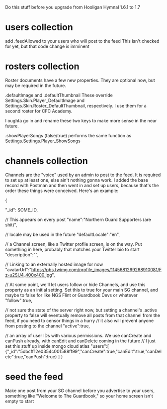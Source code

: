 Do this stuff before you upgrade from Hooligan Hymnal 1.6.1 to 1.7

# users collection
add .feedAllowed to your users who will post to the feed
This isn't checked for yet, but that code change is imminent

# rosters collection
Roster documents have a few new properties. They are optional now, but may be required in the future.

.defaultImage and .defaultThumbnail
These override Settings.Skin.Player_DefaultImage and Settings.Skin.Roster_DefaultThumbnail, respectively. I use them for a second roster for CFC Academy.

I oughta go in and rename these two keys to make more sense in the near future.

.showPlayerSongs (false/true) performs the same function as Settings.Settings.Player_ShowSongs

# channels collection

Channels are the "voice" used by an admin to post to the feed. It is required to set up at least one, else ain't nothing gonna work. I added the base record with Postman and then went in and set up users, because that's the order these things were conceived. Here's an example:

{

"_id": SOME_ID,

// This appears on every post
"name":"Northern Guard Supporters (are shit)",

// locale may be used in the future
"defaultLocale":"en",

// a Channel screen, like a Twitter profile screen, is on the way. Put something in here, probably that matches your Twitter bio to start
"description":"", 

// Linking to an externally hosted image for now
"avatarUrl":"https://pbs.twimg.com/profile_images/1145681269268910081/Fz-u2SU4_400x400.jpg",

// At some point, we'll let users follow or hide Channels, and use this property as an initial setting. Set this to true for your main SG channel, and maybe to false for like NGS Flint or Guardbook Devs or whatever
"follow":true,

// not sure the state of the server right now, but setting a channel's .active property to false will eventually remove all posts from that channel from the feed, if you need to censor things in a hurry
// it also will prevent anyone from posting to the channel
"active":true,

// an array of user IDs with various permissions. We use canCreate and canPush already, with canEdit and canDelete coming in the future
// I just set this stuff up inside mongo cloud atlas
"users":[
{"_id":"5dbcff12e0354c001588ff99","canCreate":true,"canEdit":true,"canDelete":true,"canPush":true}
]
}

# seed the feed
Make one post from your SG channel before you advertise to your users, something like "Welcome to The Guardbook," so your home screen isn't empty to start
